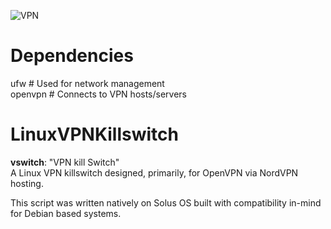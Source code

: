 ![VPN](http://ais.its.psu.edu/files/2015/06/vpn-logo.png)

# Dependencies
ufw # Used for network management  
openvpn # Connects to VPN hosts/servers  

# LinuxVPNKillswitch
**vswitch**: "VPN kill Switch"  
A Linux VPN killswitch designed, primarily, for OpenVPN via NordVPN hosting.  

This script was written natively on Solus OS built with compatibility in-mind for Debian based systems.  


